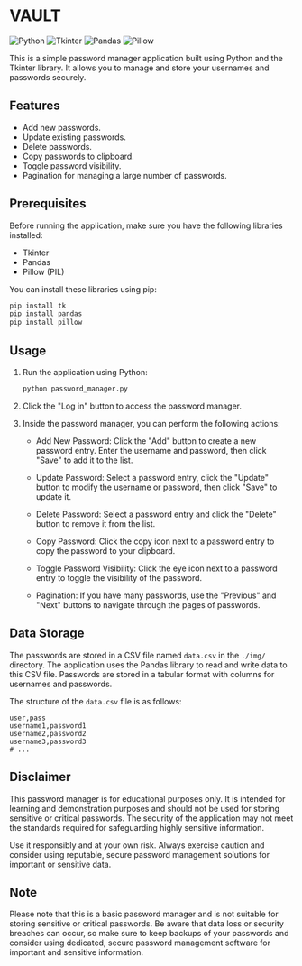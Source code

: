 # VAULT

![Python](https://img.shields.io/badge/Python-3.x-blue)
![Tkinter](https://img.shields.io/badge/Tkinter-8.6-blue)
![Pandas](https://img.shields.io/badge/Pandas-1.3.3-blue)
![Pillow](https://img.shields.io/badge/Pillow-8.2.0-blue)

This is a simple password manager application built using Python and the Tkinter library. It allows you to manage and store your usernames and passwords securely.

## Features
- Add new passwords.
- Update existing passwords.
- Delete passwords.
- Copy passwords to clipboard.
- Toggle password visibility.
- Pagination for managing a large number of passwords.

## Prerequisites
Before running the application, make sure you have the following libraries installed:
- Tkinter
- Pandas
- Pillow (PIL)

You can install these libraries using pip:

```bash
pip install tk
pip install pandas
pip install pillow
```

## Usage

1. Run the application using Python:
   ```bash
   python password_manager.py
   ```
2. Click the "Log in" button to access the password manager.
3. Inside the password manager, you can perform the following actions:

    - Add New Password: Click the "Add" button to create a new password entry. Enter the username and password, then click "Save" to add it to the list.

    - Update Password: Select a password entry, click the "Update" button to modify the username or password, then click "Save" to update it.

    - Delete Password: Select a password entry and click the "Delete" button to remove it from the list.

    - Copy Password: Click the copy icon next to a password entry to copy the password to your clipboard.

    - Toggle Password Visibility: Click the eye icon next to a password entry to toggle the visibility of the password.

    - Pagination: If you have many passwords, use the "Previous" and "Next" buttons to navigate through the pages of passwords.

## Data Storage

The passwords are stored in a CSV file named `data.csv` in the `./img/` directory. The application uses the Pandas library to read and write data to this CSV file. Passwords are stored in a tabular format with columns for usernames and passwords.

The structure of the `data.csv` file is as follows:

```csv
user,pass
username1,password1
username2,password2
username3,password3
# ...
```
## Disclaimer

This password manager is for educational purposes only. It is intended for learning and demonstration purposes and should not be used for storing sensitive or critical passwords. The security of the application may not meet the standards required for safeguarding highly sensitive information.

Use it responsibly and at your own risk. Always exercise caution and consider using reputable, secure password management solutions for important or sensitive data.

## Note

Please note that this is a basic password manager and is not suitable for storing sensitive or critical passwords. Be aware that data loss or security breaches can occur, so make sure to keep backups of your passwords and consider using dedicated, secure password management software for important and sensitive information.
